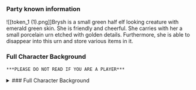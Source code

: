 ### Party known information
![[token_1 (1).png]]Brysh is a small green half elf looking creature with emerald green skin. She is friendly and cheerful. She carries with her a small porcelain urn etched with golden details. Furthermore, she is able to disappear into this urn and store various items in it.  


### Full Character Background
`***PLEASE DO NOT READ IF YOU ARE A PLAYER***`
<details>
  <summary>### Full Character Background</summary>
  <p>Brysh is a verdan. She is one of the first verdan in the world, her first memory is waking up in the darkness of the underdark. She could not see, it was cold, she could hear people in fear around her. Then she ran, eventually finding herself out of the underdark and into a band of merchants. They took her in and taught her the value of money and the power that came with it. She travelled over land and water with them for many years. Eventually, Brysh wanted something more than the same routes and good they sold, she wanted more. After failing to convince the leaders of the caravan to go beyond and do more, she struck out on her own. On some travels, she found an urn and opened it out of curiosity. Out came what seemed like an ocean in a storm. A violent mass of water and energy that eventually formed into a creature with rage in its eyes. Not being one to shy away from an opportunity (and not wanting to die). Brysh introduced herself and with her well honed persuasion skills and luck she not only lived, but struck a bargain with this genie. It would give her greater power and continue to do so, as long as she took advantage of her skills to spread cursed items through the word that dared to capture them. 

On her travels she arrived in Thay where she met an exporter of cursed magic items. 

Later on her travels she ended up in [[Waterdeep]] where she met Obaya Uday, an envoy of the Merchant prince Wakanga O'Tamu: one of the 7 aristocrats that rules the wealthy city state of Port Nyanzaru, and the Merchant Prince responsible for regulating the sales of magic items, spells, potions, and lore. Wakanga is something of a collector of odd magical trinkets, and Obaya said he may be interested in the wares she was selling. He is also always looking for people who can negotiate on his behalf and who have connections with those who can procure interesting magic items. To Obaya, hiring her was a no-brainer. Brysh departed for Port Nyanzaru at dawn, and was given a sealed letter of recommendation that Obaya says guarantees her a new job.</p>
</details>
